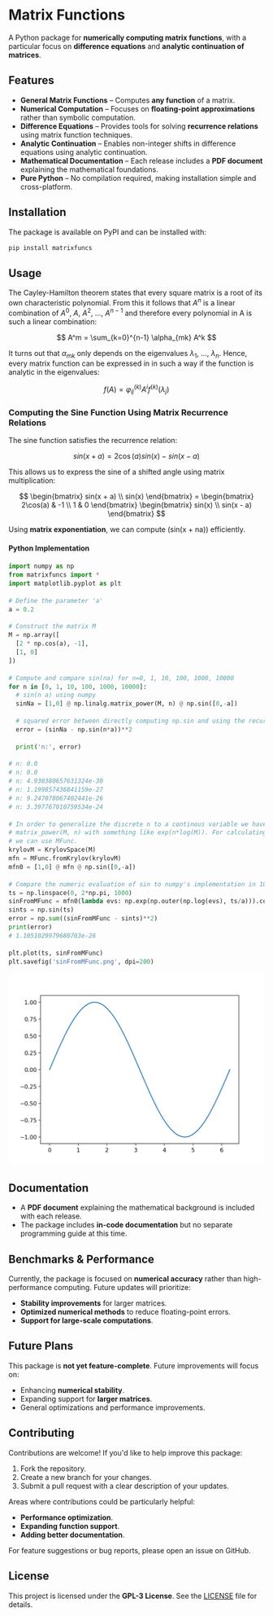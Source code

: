 # Matrix Functions

A Python package for **numerically computing matrix functions**, with a particular focus on **difference equations** and **analytic continuation of matrices**.

## Features

- **General Matrix Functions** – Computes **any function** of a matrix.
- **Numerical Computation** – Focuses on **floating-point approximations** rather than symbolic computation.
- **Difference Equations** – Provides tools for solving **recurrence relations** using matrix function techniques.
- **Analytic Continuation** – Enables non-integer shifts in difference equations using analytic continuation.
- **Mathematical Documentation** – Each release includes a **PDF document** explaining the mathematical foundations.
- **Pure Python** – No compilation required, making installation simple and cross-platform.

## Installation

The package is available on PyPI and can be installed with:

```bash
pip install matrixfuncs
```

###

## Usage

The Cayley-Hamilton theorem states that every square matrix is a root of its own characteristic polynomial. From this it follows that $A^n$ is a linear combination of $A^0,\ A,\ A^2,\ \dots,\ A^{n-1}$ and therefore every polynomial in A is such a linear combination:

$$
A^m = \sum_{k=0}^{n-1} \alpha_{mk} A^k
$$

It turns out that $\alpha_{mk}$ only depends on the eigenvalues $\lambda_1,\ \dots,\ \lambda_n$. Hence, every matrix function can be expressed in in such a way if the function is analytic in the eigenvalues:

$$
f(A) = \varphi_{ij}^{(k)} A^i f^{(k)}(\lambda_j)
$$


### Computing the Sine Function Using Matrix Recurrence Relations

The sine function satisfies the recurrence relation:

$$
sin(x + a) = 2\cos(a) sin(x) - sin(x - a)
$$

This allows us to express the sine of a shifted angle using matrix multiplication:

$$
\begin{bmatrix} sin(x + a) \\ sin(x) \end{bmatrix} =
\begin{bmatrix} 2\cos(a) & -1 \\ 1 & 0 \end{bmatrix}
\begin{bmatrix} sin(x) \\ sin(x - a) \end{bmatrix}
$$



Using **matrix exponentiation**, we can compute \(sin(x + na)\) efficiently.

#### Python Implementation

```python
import numpy as np
from matrixfuncs import *
import matplotlib.pyplot as plt

# Define the parameter 'a'
a = 0.2

# Construct the matrix M
M = np.array([
  [2 * np.cos(a), -1],
  [1, 0]
])

# Compute and compare sin(na) for n=0, 1, 10, 100, 1000, 10000
for n in [0, 1, 10, 100, 1000, 10000]:
  # sin(n a) using numpy
  sinNa = [1,0] @ np.linalg.matrix_power(M, n) @ np.sin([0,-a])

  # squared error between directly computing np.sin and using the recurrence relation via M^n
  error = (sinNa - np.sin(n*a))**2

  print('n:', error)

# n: 0.0
# n: 0.0
# n: 4.930380657631324e-30
# n: 1.199857436841159e-27
# n: 9.247078067402441e-26
# n: 3.397767010759534e-24

# In order to generalize the discrete n to a continous variable we have to replace
# matrix_power(M, n) with something like exp(n*log(M)). For calculating the function of a matrix
# we can use MFunc.
krylovM = KrylovSpace(M)
mfn = MFunc.fromKrylov(krylovM)
mfn0 = [1,0] @ mfn @ np.sin([0,-a])

# Compare the numeric evaluation of sin to numpy's implementation in 1000 points between 0 and 2pi:
ts = np.linspace(0, 2*np.pi, 1000)
sinFromMFunc = mfn0(lambda evs: np.exp(np.outer(np.log(evs), ts/a))).coeffs
sints = np.sin(ts)
error = np.sum((sinFromMFunc - sints)**2)
print(error)
# 1.1051029979680703e-26

plt.plot(ts, sinFromMFunc)
plt.savefig('sinFromMFunc.png', dpi=200)
```
![Output of plt.plot(ts, sinFromMFunc)](https://raw.githubusercontent.com/nextdorf/matrix-functions/main/sinFromMFunc.png?raw=true)


## Documentation

- A **PDF document** explaining the mathematical background is included with each release.
- The package includes **in-code documentation** but no separate programming guide at this time.

## Benchmarks & Performance

Currently, the package is focused on **numerical accuracy** rather than high-performance computing. Future updates will prioritize:

- **Stability improvements** for larger matrices.
- **Optimized numerical methods** to reduce floating-point errors.
- **Support for large-scale computations**.

## Future Plans

This package is **not yet feature-complete**. Future improvements will focus on:

- Enhancing **numerical stability**.
- Expanding support for **larger matrices**.
- General optimizations and performance improvements.

## Contributing

Contributions are welcome! If you'd like to help improve this package:

1. Fork the repository.
2. Create a new branch for your changes.
3. Submit a pull request with a clear description of your updates.

Areas where contributions could be particularly helpful:

- **Performance optimization**.
- **Expanding function support**.
- **Adding better documentation**.

For feature suggestions or bug reports, please open an issue on GitHub.

## License

This project is licensed under the **GPL-3 License**. See the [LICENSE](LICENSE) file for details.